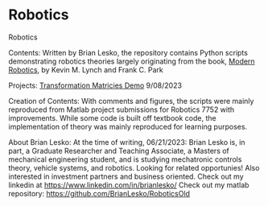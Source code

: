 # Robotics
Robotics

Contents: Written by Brian Lesko, the repository contains Python scripts demonstrating robotics theories largely originating from the book, [Modern Robotics](http://modernrobotics.org/), by Kevin M. Lynch and Frank C. Park

Projects: 
[Transformation Matricies Demo](https://robotics-transformation.streamlit.app)  9/08/2023


Creation of Contents: With comments and figures, the scripts were mainly reproduced from Matlab project submissions for Robotics 7752 with improvements. While some code is built off textbook code, the implementation of theory was mainly reproduced for learning purposes.

About Brian Lesko: At the time of writing, 06/21/2023: Brian Lesko is, in part, a Graduate Researcher and Teaching Associate, a Masters of mechanical engineering student, and is studying mechatronic controls theory, vehicle systems, and robotics. Looking for related opportunies!
Also interested in investment partners and business oriented. Check out my linkedin at https://www.linkedin.com/in/brianlesko/ 
Check out my matlab repository: https://github.com/BrianLesko/RoboticsOld 



